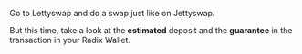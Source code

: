 Go to Lettyswap and do a swap just like on Jettyswap.

But this time, take a look at the **estimated** deposit and the **guarantee** in the transaction in your Radix Wallet.